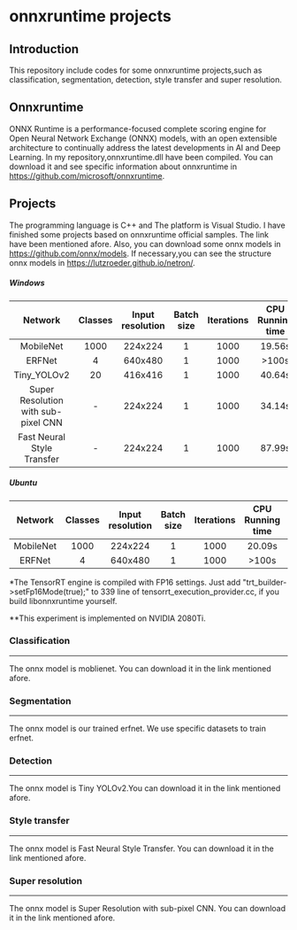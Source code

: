 # onnxruntime projects
## Introduction
This repository include codes for some onnxruntime projects,such as classification, segmentation, detection, style transfer and super resolution.
## Onnxruntime
ONNX Runtime is a performance-focused complete scoring engine for Open Neural Network Exchange (ONNX) models, with an open extensible architecture to continually address the latest developments in AI and Deep Learning. 
In my repository,onnxruntime.dll have been compiled. You can download it and see specific information about onnxruntime in https://github.com/microsoft/onnxruntime.

## Projects
The programming language is C++ and The platform is Visual Studio. I have finished some projects based on onnxruntime official samples. The link have been mentioned afore. Also, you can download some onnx models in https://github.com/onnx/models. If necessary,you can see the structure onnx models in https://lutzroeder.github.io/netron/.

##### Windows

|               Network               | Classes | Input resolution | Batch size | Iterations | CPU Running time | GPU Running time | TRT Running time* |
| :---------------------------------: | :-----: | :--------------: | :--------: | :--------: | :--------------: | :--------------: | :---------------: |
|              MobileNet              |  1000   |     224x224      |     1      |    1000    |      19.56s      |      4.15s       |       1.05s       |
|               ERFNet                |    4    |     640x480      |     1      |    1000    |      >100s       |      12.93s      |       5.6s        |
|             Tiny_YOLOv2             |   20    |     416x416      |     1      |    1000    |      40.64s      |      2.97s       |       1.92s       |
| Super Resolution with sub-pixel CNN |    -    |     224x224      |     1      |    1000    |      34.14s      |      1.79s       |       1.14s       |
|     Fast Neural Style Transfer      |    -    |     224x224      |     1      |    1000    |      87.99s      |      4.64s       |         -         |

##### Ubuntu

|  Network  | Classes | Input resolution | Batch size | Iterations | CPU Running time | GPU Running time | TRT Running time* |
| :-------: | :-----: | :--------------: | :--------: | :--------: | :--------------: | :--------------: | :---------------: |
| MobileNet |  1000   |     224x224      |     1      |    1000    |      20.09s      |      4.24s       |       0.79s       |
|  ERFNet   |    4    |     640x480      |     1      |    1000    |      >100s       |      13.56s      |       4.90s       |

*The TensorRT engine is compiled with FP16 settings. Just add "trt_builder->setFp16Mode(true);" to 339 line of tensorrt_execution_provider.cc, if you build libonnxruntime yourself.

**This experiment is implemented on NVIDIA 2080Ti.

### Classification
---
The onnx model is moblienet. You can download it in the link mentioned afore.
### Segmentation 
---
The onnx model is our trained erfnet. We use specific datasets to train erfnet.
### Detection
---
The onnx model is Tiny YOLOv2.You can download it in the link mentioned afore.
### Style transfer
---
The onnx model is Fast Neural Style Transfer. You can download it in the link mentioned afore.

### Super resolution
---
The onnx model is Super Resolution with sub-pixel CNN. You can download it in the link mentioned afore.